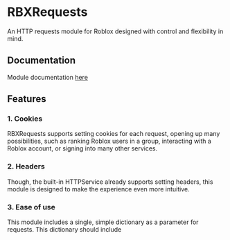 # RBXRequests
An HTTP requests module for Roblox designed with control and flexibility in mind. 

## Documentation
Module documentation [here](https://github.com/astriaInight/RBXRequests/blob/main/documentation.md)

## Features
### 1. Cookies
RBXRequests supports setting cookies for each request, opening up many possibilities, such as ranking Roblox users in a group, interacting with a Roblox account, or signing into many other services.

### 2. Headers
Though, the built-in HTTPService already supports setting headers, this module is designed to make the experience even more intuitive.

### 3. Ease of use
This module includes a single, simple dictionary as a parameter for requests. This dictionary should include 
